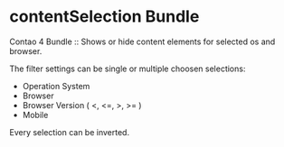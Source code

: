 contentSelection Bundle
=======================

Contao 4 Bundle :: Shows or hide content elements for selected os and browser.

The filter settings can be single or multiple choosen selections:

- Operation System
- Browser
- Browser Version ( <, <=, >, >=  )
- Mobile

Every selection can be inverted.
